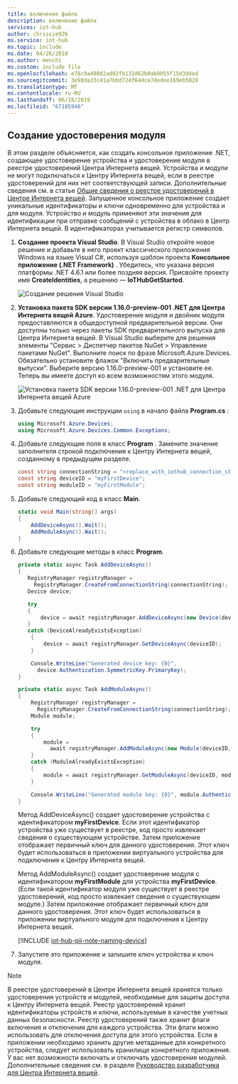 ```yaml
---
title: включение файла
description: включение файла
services: iot-hub
author: chrissie926
ms.service: iot-hub
ms.topic: include
ms.date: 04/26/2018
ms.author: menchi
ms.custom: include file
ms.openlocfilehash: e78c9a490d2ad02fb132d62b0ab0b55f15d3d4ed
ms.sourcegitcommit: 3e98da33c41a7bbd724f644ce7dedee169eb5028
ms.translationtype: MT
ms.contentlocale: ru-RU
ms.lasthandoff: 06/18/2019
ms.locfileid: "67185940"
---
```

## <a name="create-a-module-identity"></a>Создание удостоверения модуля

В этом разделе объясняется, как создать консольное приложение .NET, создающее удостоверение устройства и удостоверение модуля в реестре удостоверений Центра Интернета вещей. Устройства и модули не могут подключаться к Центру Интернета вещей, если в реестре удостоверений для них нет соответствующей записи. Дополнительные сведения см. в статье [Общие сведения о реестре удостоверений в Центре Интернета вещей](../articles/iot-hub/iot-hub-devguide-identity-registry.md). Запущенное консольное приложение создает уникальные идентификаторы и ключи одновременно для устройства и для модуля. Устройство и модуль применяют эти значения для идентификации при отправке сообщений с устройства в облако в Центр Интернета вещей. В идентификаторах учитывается регистр символов.


1. **Создание проекта Visual Studio**. В Visual Studio откройте новое решение и добавьте в него проект классического приложения Windows на языке Visual C#, используя шаблон проекта **Консольное приложение (.NET Framework)** . Убедитесь, что указана версия платформы .NET 4.6.1 или более поздняя версия. Присвойте проекту имя **CreateIdentities**, а решению — **IoTHubGetStarted**.

    ![Создание решения Visual Studio](./media/iot-hub-get-started-create-module-identity-csharp/create-identities-csharp1.JPG)

2. **Установка пакета SDK версии 1.16.0-preview-001 .NET для Центра Интернета вещей Azure**. Удостоверение модуля и двойник модуля предоставляются в общедоступной предварительной версии. Они доступны только через пакеты SDK предварительного выпуска для Центра Интернета вещей. В Visual Studio выберите для решения элементы "Сервис > Диспетчер пакетов NuGet > Управление пакетами NuGet". Выполните поиск по фразе Microsoft.Azure.Devices. Обязательно установите флажок "Включить предварительные выпуски". Выберите версию 1.16.0-preview-001 и установите ее. Теперь вы имеете доступ ко всем возможностям этого модуля. 

    ![Установка пакета SDK версии 1.16.0-preview-001 .NET для Центра Интернета вещей Azure](./media/iot-hub-get-started-create-module-identity-csharp/install-sdk.png)

3. Добавьте следующие инструкции `using` в начало файла **Program.cs** :

   ```csharp
   using Microsoft.Azure.Devices;
   using Microsoft.Azure.Devices.Common.Exceptions;
   ```

4. Добавьте следующие поля в класс **Program** . Замените значение заполнителя строкой подключения к Центру Интернета вещей, созданному в предыдущем разделе.

   ```csharp
   const string connectionString = "<replace_with_iothub_connection_string>";
   const string deviceID = "myFirstDevice";
   const string moduleID = "myFirstModule";
   ```

5. Добавьте следующий код в класс **Main**.
   
   ```csharp
   static void Main(string[] args)
   {
       AddDeviceAsync().Wait();
       AddModuleAsync().Wait();
   }
   ```

6. Добавьте следующие методы в класс **Program**.

    ```csharp
    private static async Task AddDeviceAsync()
    {
       RegistryManager registryManager = 
         RegistryManager.CreateFromConnectionString(connectionString);
       Device device;

       try
       {
           device = await registryManager.AddDeviceAsync(new Device(deviceID));
       }
       catch (DeviceAlreadyExistsException)
        {
            device = await registryManager.GetDeviceAsync(deviceID);
        }

        Console.WriteLine("Generated device key: {0}", 
          device.Authentication.SymmetricKey.PrimaryKey);
    }

    private static async Task AddModuleAsync()
    {
        RegistryManager registryManager = 
          RegistryManager.CreateFromConnectionString(connectionString);
        Module module;

        try
        {
            module = 
              await registryManager.AddModuleAsync(new Module(deviceID, moduleID));
        }
        catch (ModuleAlreadyExistsException)
        {
            module = await registryManager.GetModuleAsync(deviceID, moduleID);
        }

        Console.WriteLine("Generated module key: {0}", module.Authentication.SymmetricKey.PrimaryKey);
    }
    ```

    Метод AddDeviceAsync() создает удостоверение устройства с идентификатором **myFirstDevice**. Если этот идентификатор устройства уже существует в реестре, код просто извлекает сведения о существующем устройстве. Затем приложение отображает первичный ключ для данного удостоверения. Этот ключ будет использоваться в приложении виртуального устройства для подключения к Центру Интернета вещей.

    Метод AddModuleAsync() создает удостоверение модуля с идентификатором **myFirstModule** для устройства **myFirstDevice**. (Если такой идентификатор модуля уже существует в реестре удостоверений, код просто извлекает сведения о существующем модуле.) Затем приложение отображает первичный ключ для данного удостоверения. Этот ключ будет использоваться в приложении виртуального модуля для подключения к Центру Интернета вещей.

   [!INCLUDE [iot-hub-pii-note-naming-device](iot-hub-pii-note-naming-device.md)]

7. Запустите это приложение и запишите ключ устройства и ключ модуля.

> [!NOTE]
> В реестре удостоверений в Центре Интернета вещей хранятся только удостоверения устройств и модулей, необходимые для защиты доступа к Центру Интернета вещей. Реестр удостоверений хранит идентификаторы устройств и ключи, используемые в качестве учетных данных безопасности. Реестр удостоверений также хранит флаги включения и отключения для каждого устройства. Эти флаги можно использовать для отключения доступа для этого устройства. Если в приложении необходимо хранить другие метаданные для конкретного устройства, следует использовать хранилище конкретного приложения. У вас нет возможности включать и отключать удостоверения модулей. Дополнительные сведения см. в разделе [Руководство разработчика для Центра Интернета вещей](../articles/iot-hub/iot-hub-devguide-identity-registry.md).
